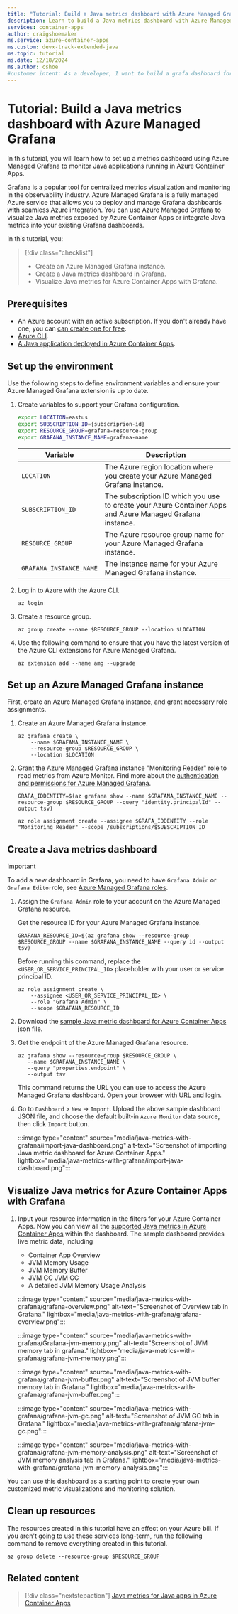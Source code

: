 ```yaml
---
title: "Tutorial: Build a Java metrics dashboard with Azure Managed Grafana"
description: Learn to build a Java metrics dashboard with Azure Managed Grafana.
services: container-apps
author: craigshoemaker
ms.service: azure-container-apps
ms.custom: devx-track-extended-java
ms.topic: tutorial
ms.date: 12/18/2024
ms.author: cshoe
#customer intent: As a developer, I want to build a grafa dashboard for Java metrics exposed from Azure Container Apps
---
```


# Tutorial: Build a Java metrics dashboard with Azure Managed Grafana

In this tutorial, you will learn how to set up a metrics dashboard using Azure Managed Grafana to monitor Java applications running in Azure Container Apps. 

Grafana is a popular tool for centralized metrics visualization and monitoring in the observability industry. Azure Managed Grafana is a fully managed Azure service that allows you to deploy and manage Grafana dashboards with seamless Azure integration. You can use Azure Managed Grafana to visualize Java metrics exposed by Azure Container Apps or integrate Java metrics into your existing Grafana dashboards.

In this tutorial, you:
> [!div class="checklist"]
> * Create an Azure Managed Grafana instance.
> * Create a Java metrics dashboard in Grafana.
> * Visualize Java metrics for Azure Container Apps with Grafana.

## Prerequisites

* An Azure account with an active subscription. If you don't already have one, you can [can create one for free](https://azure.microsoft.com/free/).
* [Azure CLI](/cli/azure/install-azure-cli).
* [A Java application deployed in Azure Container Apps](java-get-started.md).

## Set up the environment

Use the following steps to define environment variables and ensure your Azure Managed Grafana extension is up to date.

1. Create variables to support your Grafana configuration. 
   ```bash
   export LOCATION=eastus
   export SUBSCRIPTION_ID={subscriprion-id}
   export RESOURCE_GROUP=grafana-resource-group
   export GRAFANA_INSTANCE_NAME=grafana-name
   ```

   | Variable                | Description                                                                        |
   |-------------------------|------------------------------------------------------------------------------------|
   | `LOCATION`              | The Azure region location where you create your Azure Managed Grafana instance. |
   | `SUBSCRIPTION_ID`       | The subscription ID which you use to create your Azure Container Apps and Azure Managed Grafana instance. |
   | `RESOURCE_GROUP`        | The Azure resource group name for your Azure Managed Grafana instance.                           |
   | `GRAFANA_INSTANCE_NAME` | The instance name for your Azure Managed Grafana instance.               |
  

1. Log in to Azure with the Azure CLI.

   ```azurecli
   az login
   ```

1. Create a resource group.

   ```azurecli
   az group create --name $RESOURCE_GROUP --location $LOCATION
   ```

1. Use the following command to ensure that you have the latest version of the Azure CLI extensions for Azure Managed Grafana.

    ```azurecli
    az extension add --name amg --upgrade
    ```


## Set up an Azure Managed Grafana instance

First, create an Azure Managed Grafana instance, and grant necessary role assignments.

1. Create an Azure Managed Grafana instance.

   ```azurecli
   az grafana create \
       --name $GRAFANA_INSTANCE_NAME \
       --resource-group $RESOURCE_GROUP \
       --location $LOCATION
   ```

1. Grant the Azure Managed Grafana instance "Monitoring Reader" role to read metrics from Azure Monitor. Find more about the [authentication and permissions for Azure Managed Grafana](../managed-grafana/how-to-authentication-permissions.md).

   ```azurecli
   GRAFA_IDDENTITY=$(az grafana show --name $GRAFANA_INSTANCE_NAME --resource-group $RESOURCE_GROUP --query "identity.principalId" --output tsv)
   
   az role assignment create --assignee $GRAFA_IDDENTITY --role "Monitoring Reader" --scope /subscriptions/$SUBSCRIPTION_ID
   ```

## Create a Java metrics dashboard

> [!IMPORTANT]
> To add a new dashboard in Grafana, you need to have `Grafana Admin` or `Grafana Editor`role, see [Azure Managed Grafana roles](../managed-grafana/concept-role-based-access-control.md).


1. Assign the `Grafana Admin` role to your account on the Azure Managed Grafana resource.

   Get the resource ID for your Azure Managed Grafana instance.
   ```azurecli
   GRAFANA_RESOURCE_ID=$(az grafana show --resource-group $RESOURCE_GROUP --name $GRAFANA_INSTANCE_NAME --query id --output tsv)
   ```

   Before running this command, replace the `<USER_OR_SERVICE_PRINCIPAL_ID>` placeholder with your user or service principal ID.

   ```azurecli
   az role assignment create \
       --assignee <USER_OR_SERVICE_PRINCIPAL_ID> \
       --role "Grafana Admin" \
       --scope $GRAFANA_RESOURCE_ID
   ```

1. Download the [sample Java metric dashboard for Azure Container Apps](https://github.com/Azure-Samples/java-microservices-aca-lab/blob/main/dashboard/aca-java-metrics-dashboard.json) json file. 

1. Get the endpoint of the Azure Managed Grafana resource.

   ```azurecli
   az grafana show --resource-group $RESOURCE_GROUP \
      --name $GRAFANA_INSTANCE_NAME \
      --query "properties.endpoint" \
      --output tsv
   ```
   This command returns the URL you can use to access the Azure Managed Grafana dashboard. Open your browser with URL and login.

1. Go to `Dashboard` > `New` -> `Import`. Upload the above sample dashboard JSON file, and choose the default built-in `Azure Monitor` data source, then click `Import` button.

   :::image type="content" source="media/java-metrics-with-grafana/import-java-dashboard.png" alt-text="Screenshot of importing Java metric dashboard for Azure Container Apps." lightbox="media/java-metrics-with-grafana/import-java-dashboard.png":::


## Visualize Java metrics for Azure Container Apps with Grafana

1. Input your resource information in the filters for your Azure Container Apps. Now you can view all the [supported Java metrics in Azure Container Apps](java-metrics.md) within the dashboard. The sample dashboard provides live metric data, including
   - Container App Overview
   - JVM Memory Usage
   - JVM Memory Buffer
   - JVM GC JVM GC
   - A detailed JVM Memory Usage Analysis
   
   :::image type="content" source="media/java-metrics-with-grafana/grafana-overview.png" alt-text="Screenshot of Overview tab in Grafana." lightbox="media/java-metrics-with-grafana/grafana-overview.png":::

   :::image type="content" source="media/java-metrics-with-grafana/Grafana-jvm-memory.png" alt-text="Screenshot of JVM memory tab in grafana." lightbox="media/java-metrics-with-grafana/grafana-jvm-memory.png":::

   :::image type="content" source="media/java-metrics-with-grafana/grafana-jvm-buffer.png" alt-text="Screenshot of JVM buffer memory tab in Grafana." lightbox="media/java-metrics-with-grafana/grafana-jvm-buffer.png":::

   :::image type="content" source="media/java-metrics-with-grafana/grafana-jvm-gc.png" alt-text="Screenshot of JVM GC tab in Grafana." lightbox="media/java-metrics-with-grafana/grafana-jvm-gc.png":::

   :::image type="content" source="media/java-metrics-with-grafana/grafana-jvm-memory-analysis.png" alt-text="Screenshot of JVM memory analysis tab in Grafana." lightbox="media/java-metrics-with-grafana/grafana-jvm-memory-analysis.png":::


You can use this dashboard as a starting point to create your own customized metric visualizations and monitoring solution.


## Clean up resources

The resources created in this tutorial have an effect on your Azure bill. If you aren't going to use these services long-term, run the following command to remove everything created in this tutorial.

```azurecli
az group delete --resource-group $RESOURCE_GROUP
```

## Related content

> [!div class="nextstepaction"]
> [ Java metrics for Java apps in Azure Container Apps](./java-metrics.md)